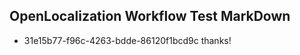 ## OpenLocalization Workflow Test MarkDown

* 31e15b77-f96c-4263-bdde-86120f1bcd9c 
thanks!



<!--HONumber=Jan16_HO4-->
